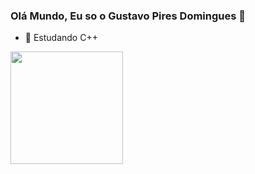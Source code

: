 ### Olá Mundo, Eu so o Gustavo Pires Domingues 👋

- 🌱 Estudando C++ 

<div>
<a href="https://github.com/GustavoPires10">
<img height="180cm" src
